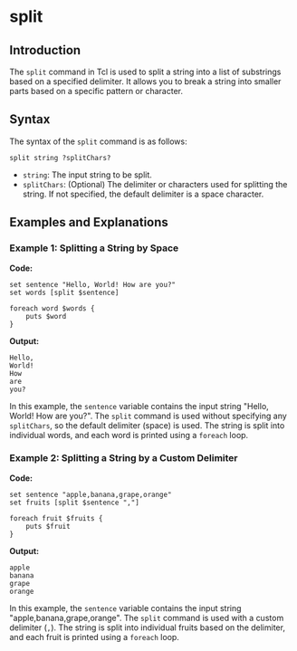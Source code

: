 # split

## Introduction 

The `split` command in Tcl is used to split a string into a list of substrings based on a specified delimiter. It allows you to break a string into smaller parts based on a specific pattern or character.

## Syntax

The syntax of the `split` command is as follows:

`split string ?splitChars?`


- `string`: The input string to be split.
- `splitChars`: (Optional) The delimiter or characters used for splitting the string. If not specified, the default delimiter is a space character.


## Examples and Explanations

### Example 1: Splitting a String by Space

**Code:**
``````
set sentence "Hello, World! How are you?"
set words [split $sentence]

foreach word $words {
    puts $word
}
``````

**Output:**
``````
Hello,
World!
How
are
you?
``````

In this example, the `sentence` variable contains the input string "Hello, World! How are you?". The `split` command is used without specifying any `splitChars`, so the default delimiter (space) is used. The string is split into individual words, and each word is printed using a `foreach` loop.

### Example 2: Splitting a String by a Custom Delimiter

**Code:**
``````
set sentence "apple,banana,grape,orange"
set fruits [split $sentence ","]

foreach fruit $fruits {
    puts $fruit
}
``````

**Output:**
``````
apple
banana
grape
orange
``````

In this example, the `sentence` variable contains the input string "apple,banana,grape,orange". The `split` command is used with a custom delimiter (`,`). The string is split into individual fruits based on the delimiter, and each fruit is printed using a `foreach` loop.



